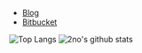 - [Blog](https://blog.2no.me/)
- [Bitbucket](https://bitbucket.org/2no/)

![Top Langs](https://github-readme-stats.vercel.app/api/top-langs/?username=2no&hide=html)
![2no's github stats](https://github-readme-stats.vercel.app/api?username=2no&show_icons=true&count_private=true&line_height=40)
